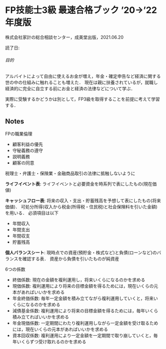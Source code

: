 # FP技能士3級 最速合格ブック ’20→’22年度版
株式会社家計の総合相談センター，成美堂出版，2021.06.20

読了日: 

###### 目的
アルバイトによって自由に使えるお金が増え，年金・確定申告など経済に関する世の中の仕組みに触れることも増えた．
現在は親に扶養されているが，就職し経済的に完全に自立する前にお金と経済の法律などについて学ぶ．

実際に受験するかどうかは別として，FP3級を取得することを前提に考えて学習する．

## Notes 

FPの職業倫理
- 顧客利益の優先
- 守秘義務の遵守
- 説明義務
- 顧客の同意

税理士・弁護士・保険業・金融商品取引の法律に抵触しないように

**ライフイベント表**: ライフイベントと必要資金を時系列で表にしたもの(現在価値)

**キャッシュフロー表**: 将来の収入・支出・貯蓄残高を予想して表にしたもの(将来価値)．
可処分所得(収入から税金(所得税・住民税)と社会保険料を引いた金額)を用いる．
必須項目は以下
- 年間収入
- 年間支出
- 年間収支
- 貯蓄残高

**個人バランスシート**: 現時点での資産(預貯金・株式など)と負債(ローンなど)のバランスを確認する表．
資産から負債を引いたものが純資産

6つの係数
- 終価係数: 現在の金額を複利運用し，将来いくらになるのかを求める
- 現価係数: 複利運用により将来の目標金額を得るためには，現在いくらの元本があればいいかを求める
- 年金終価係数: 毎年一定金額を積み立てながら複利運用していくと，将来いくらになるのかを求める
- 減債基金係数: 複利運用により将来の目標金額を得るためには，毎年いくら積み立てればいいかを求める
- 年金現価係数: 一定期間にわたり複利運用しながら一定金額を受け取るためには，現在いくらの元本があればいいかを求める
- 資本回収係数: 複利運用により一定金額を一定期間で取り崩していくと，毎年いくらずつ受け取れるのかを求める



